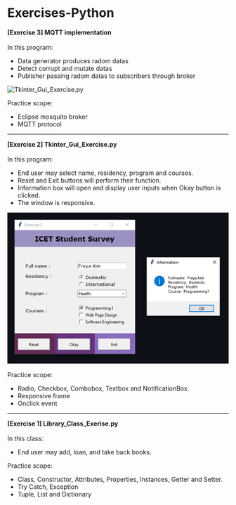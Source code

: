 # Exercises-Python
**[Exercise 3] MQTT implementation**<br><br>
In this program:
* Data generator produces radom datas 
* Detect corrupt and mutate datas
* Publisher passing radom datas to subscribers through broker

![Tkinter_Gui_Exercise.py](./pictures/mttq.py.png?raw=true)

Practice scope:
* Eclipse mosquito broker 
* MQTT protocol
---------------------------------------------------------------------------------
**[Exercise 2] Tkinter_Gui_Exercise.py**<br><br>
In this program:
* End user may select name, residency, program and courses.
* Reset and Exit buttons will perform their function.
* Information box will open and display user inputs when Okay button is clicked. 
* The window is responsive.
 
![Tkinter_Gui_Exercise.py](./pictures/Tkinter_Gui_Exercise.py.png?raw=true)

Practice scope:
* Radio, Checkbox, Combobox, Textbox and NotificationBox.
* Responsive frame
* Onclick event
---------------------------------------------------------------------------------
**[Exercise 1] Library_Class_Exerise.py**<br><br>
In this class:
* End user may add, loan, and take back books.

Practice scope:
* Class, Constructor, Attributes, Properties, Instances, Getter and Setter.
* Try Catch, Exception
* Tuple, List and Dictionary
